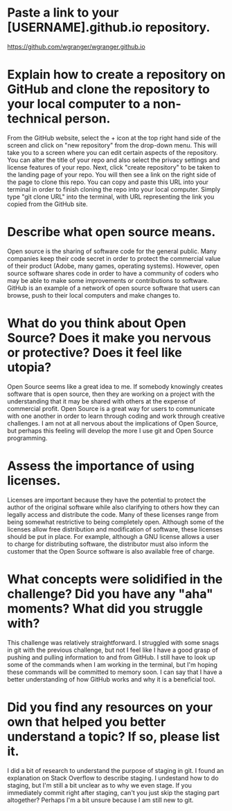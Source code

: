 # Paste a link to your [USERNAME].github.io repository.

https://github.com/wgranger/wgranger.github.io

# Explain how to create a repository on GitHub and clone the repository to your local computer to a non-technical person.

From the GitHub website, select the + icon at the top right hand side of the screen and click on "new repository" from the drop-down menu. This will take you to a screen where you can edit certain aspects of the repository. You can alter the title of your repo and also select the privacy settings and license features of your repo. Next, click "create repository" to be taken to the landing page of your repo. You will then see a link on the right side of the page to clone this repo. You can copy and paste this URL into your terminal in order to finish cloning the repo into your local computer. Simply type "git clone URL" into the terminal, with URL representing the link you copied from the GitHub site.

# Describe what open source means.

Open source is the sharing of software code for the general public. Many companies keep their code secret in order to protect the commercial value of their product (Adobe, many games, operating systems). However, open source software shares code in order to have a community of coders who may be able to make some improvements or contributions to software. GitHub is an example of a network of open source software that users can browse, push to their local computers and make changes to.

# What do you think about Open Source? Does it make you nervous or protective? Does it feel like utopia?

Open Source seems like a great idea to me. If somebody knowingly creates software that is open source, then they are working on a project with the understanding that it may be shared with others at the expense of commercial profit. Open Source is a great way for users to communicate with one another in order to learn through coding and work through creative challenges. I am not at all nervous about the implications of Open Source, but perhaps this feeling will develop the more I use git and Open Source programming.

# Assess the importance of using licenses.

Licenses are important because they have the potential to protect the author of the original software while also clarifying to others how they can legally access and distribute the code. Many of these licenses range from being somewhat restrictive to being completely open. Although some of the licenses allow free distribution and modification of software, these licenses should be put in place. For example, although a GNU license allows a user to charge for distributing software, the distributor must also inform the customer that the Open Source software is also available free of charge.

# What concepts were solidified in the challenge? Did you have any "aha" moments? What did you struggle with?

This challenge was relatively straightforward. I struggled with some snags in git with the previous challenge, but not I feel like I have a good grasp of pushing and pulling information to and from GitHub. I still have to look up some of the commands when I am working in the terminal, but I'm hoping these commands will be committed to memory soon. I can say that I have a better understanding of how GitHub works and why it is a beneficial tool. 

# Did you find any resources on your own that helped you better understand a topic? If so, please list it.

I did a bit of research to understand the purpose of staging in git. I found an explanation on Stack Overflow to describe staging. I undestand how to do staging, but I'm still a bit unclear as to why we even stage. If you immediately commit right after staging, can't you just skip the staging part altogether? Perhaps I'm a bit unsure because I am still new to git.